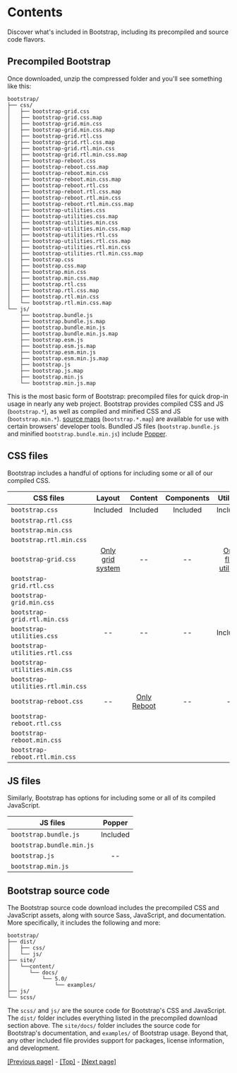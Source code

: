 # Contents

Discover what's included in Bootstrap, including its precompiled and source code flavors.

## Precompiled Bootstrap

Once downloaded, unzip the compressed folder and you'll see something like this:
```
bootstrap/
├── css/
│   ├── bootstrap-grid.css
│   ├── bootstrap-grid.css.map
│   ├── bootstrap-grid.min.css
│   ├── bootstrap-grid.min.css.map
│   ├── bootstrap-grid.rtl.css
│   ├── bootstrap-grid.rtl.css.map
│   ├── bootstrap-grid.rtl.min.css
│   ├── bootstrap-grid.rtl.min.css.map
│   ├── bootstrap-reboot.css
│   ├── bootstrap-reboot.css.map
│   ├── bootstrap-reboot.min.css
│   ├── bootstrap-reboot.min.css.map
│   ├── bootstrap-reboot.rtl.css
│   ├── bootstrap-reboot.rtl.css.map
│   ├── bootstrap-reboot.rtl.min.css
│   ├── bootstrap-reboot.rtl.min.css.map
│   ├── bootstrap-utilities.css
│   ├── bootstrap-utilities.css.map
│   ├── bootstrap-utilities.min.css
│   ├── bootstrap-utilities.min.css.map
│   ├── bootstrap-utilities.rtl.css
│   ├── bootstrap-utilities.rtl.css.map
│   ├── bootstrap-utilities.rtl.min.css
│   ├── bootstrap-utilities.rtl.min.css.map
│   ├── bootstrap.css
│   ├── bootstrap.css.map
│   ├── bootstrap.min.css
│   ├── bootstrap.min.css.map
│   ├── bootstrap.rtl.css
│   ├── bootstrap.rtl.css.map
│   ├── bootstrap.rtl.min.css
│   └── bootstrap.rtl.min.css.map
└── js/
    ├── bootstrap.bundle.js
    ├── bootstrap.bundle.js.map
    ├── bootstrap.bundle.min.js
    ├── bootstrap.bundle.min.js.map
    ├── bootstrap.esm.js
    ├── bootstrap.esm.js.map
    ├── bootstrap.esm.min.js
    ├── bootstrap.esm.min.js.map
    ├── bootstrap.js
    ├── bootstrap.js.map
    ├── bootstrap.min.js
    └── bootstrap.min.js.map
```
This is the most basic form of Bootstrap: precompiled files for quick drop-in usage in nearly any web project. Bootstrap provides compiled CSS and JS (`bootstrap.*`), as well as compiled and minified CSS and JS (`bootstrap.min.*`). [source maps](https://developer.chrome.com/docs/devtools/javascript/source-maps/) (`bootstrap.*.map`) are available for use with certain browsers' developer tools. Bundled JS files (`bootstrap.bundle.js` and minified `bootstrap.bundle.min.js`) include [Popper](https://popper.js.org/).

## CSS files

Bootstrap includes a handful of options for including some or all of our compiled CSS.

| CSS files | Layout | Content | Components | Utilities |
| --- | :---:| :---: | :---: | :---: |
| `bootstrap.css` | Included | Included | Included | Included |
| `bootstrap.rtl.css` |   |   |   |   |
| `bootstrap.min.css` |   |   |   |   |
| `bootstrap.rtl.min.css` |   |   |   |   |
| `bootstrap-grid.css` | [Only grid system]() | -- | -- | [Only flex utilities](https://github.com/AndrewSRea/My_Learning_Port/tree/main/Bootstrap/Utilities/Flex#flex) |
| `bootstrap-grid.rtl.css` |   |   |   |   |
| `bootstrap-grid.min.css` |   |   |   |   |
| `bootstrap-grid.rtl.min.css` |   |   |   |   |
| `bootstrap-utilities.css` | -- | -- | -- | Included |
| `bootstrap-utilities.rtl.css` |   |   |   |   |
| `bootstrap-utilities.min.css` |   |   |   |   |
| `bootstrap-utilities.rtl.min.css` |   |   |   |   |
| `bootstrap-reboot.css` | -- | [Only Reboot]() | -- | -- |
| `bootstrap-reboot.rtl.css` |   |   |   |   |
| `bootstrap-reboot.min.css` |   |   |   |   |
| `bootstrap-reboot.rtl.min.css` |   |   |   |   |

<!-- 1st link: to Layout folder / Grid system | 2nd link: DONE! | 3rd link: to Content folder / Reboot -->

## JS files

Similarly, Bootstrap has options for including some or all of its compiled JavaScript.

| JS files | Popper |
| --- | :---: |
| `bootstrap.bundle.js` | Included |
| `bootstrap.bundle.min.js` |   |
| `bootstrap.js` | -- |
| `bootstrap.min.js` |   |

## Bootstrap source code

The Bootstrap source code download includes the precompiled CSS and JavaScript assets, along with source Sass, JavaScript, and documentation. More specifically, it includes the following and more:
```
bootstrap/
├── dist/
│   ├── css/
│   └── js/
├── site/
│   └──content/
│      └── docs/
│          └── 5.0/
│              └── examples/
├── js/
└── scss/
```
The `scss/` and `js/` are the source code for Bootstrap's CSS and JavaScript. The `dist/` folder includes everything listed in the precompiled download section above. The `site/docs/` folder includes the source code for Bootstrap's documentation, and `examples/` of Bootstrap usage. Beyond that, any other included file provides support for packages, license information, and development.

[[Previous page]](https://github.com/AndrewSRea/My_Learning_Port/tree/main/Bootstrap/Getting_Started/Download#download) - [[Top]](https://github.com/AndrewSRea/My_Learning_Port/tree/main/Bootstrap/Getting_Started/Contents#contents) - [[Next page]]()